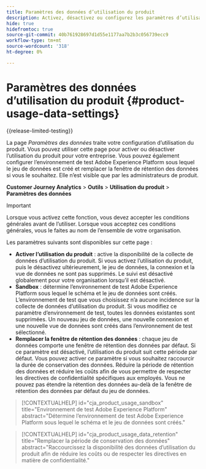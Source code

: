 ```yaml
---
title: Paramètres des données d’utilisation du produit
description: Activez, désactivez ou configurez les paramètres d’utilisation du produit.
hide: true
hidefromtoc: true
source-git-commit: 40b761928697d1d55e1177aa7b2b3c056739ecc9
workflow-type: tm+mt
source-wordcount: '318'
ht-degree: 0%

---
```


# Paramètres des données d’utilisation du produit {#product-usage-data-settings}

{{release-limited-testing}}

La page _Paramètres des données_ traite votre configuration d’utilisation du produit. Vous pouvez utiliser cette page pour activer ou désactiver l’utilisation du produit pour votre entreprise. Vous pouvez également configurer l’environnement de test Adobe Experience Platform sous lequel le jeu de données est créé et remplacer la fenêtre de rétention des données si vous le souhaitez. Elle n’est visible que par les administrateurs de produit.

**Customer Journey Analytics** > **Outils** > **Utilisation du produit** > **Paramètres des données**

>[!IMPORTANT]
>
>Lorsque vous activez cette fonction, vous devez accepter les conditions générales avant de l’utiliser. Lorsque vous acceptez ces conditions générales, vous le faites au nom de l’ensemble de votre organisation.

Les paramètres suivants sont disponibles sur cette page :

* **Activer l’utilisation du produit** : active la disponibilité de la collecte de données d’utilisation du produit. Si vous activez l’utilisation du produit, puis le désactivez ultérieurement, le jeu de données, la connexion et la vue de données ne sont pas supprimés. Le suivi est désactivé globalement pour votre organisation lorsqu’il est désactivé.
* **Sandbox** : détermine l’environnement de test Adobe Experience Platform sous lequel le schéma et le jeu de données sont créés. L’environnement de test que vous choisissez n’a aucune incidence sur la collecte de données d’utilisation du produit. Si vous modifiez ce paramètre d’environnement de test, toutes les données existantes sont supprimées. Un nouveau jeu de données, une nouvelle connexion et une nouvelle vue de données sont créés dans l’environnement de test sélectionné.
* **Remplacer la fenêtre de rétention des données** : chaque jeu de données comporte une fenêtre de rétention des données par défaut. Si ce paramètre est désactivé, l’utilisation du produit suit cette période par défaut. Vous pouvez activer ce paramètre si vous souhaitez raccourcir la durée de conservation des données. Réduire la période de rétention des données et réduire les coûts afin de vous permettre de respecter les directives de confidentialité spécifiques aux employés. Vous ne pouvez pas étendre la rétention des données au-delà de la fenêtre de rétention des données par défaut du jeu de données.

>[!CONTEXTUALHELP]
>id="cja_product_usage_sandbox"
>title="Environnement de test Adobe Experience Platform"
>abstract="Détermine l’environnement de test Adobe Experience Platform sous lequel le schéma et le jeu de données sont créés."

>[!CONTEXTUALHELP]
>id="cja_product_usage_data_retention"
>title="Remplacer la période de conservation des données"
>abstract="Raccourcissez la disponibilité des données d’utilisation du produit afin de réduire les coûts ou de respecter les directives en matière de confidentialité."
